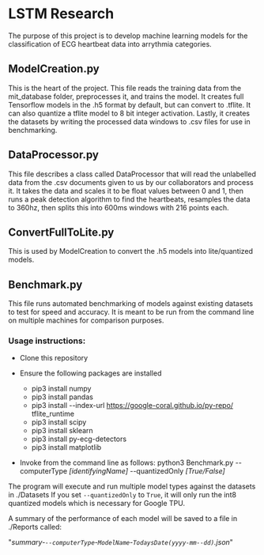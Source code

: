 # LSTM Research

The purpose of this project is to develop machine learning models for the classification of ECG heartbeat data into
arrythmia categories. 

## ModelCreation.py
This is the heart of the project. This file reads the training data from the mit_database folder, preprocesses it,
and trains the model. It creates full Tensorflow models in the .h5 format by default, but can convert to .tflite.
It can also quantize a tflite model to 8 bit integer activation. Lastly, it creates the datasets by writing
the processed data windows to .csv files for use in benchmarking.

## DataProcessor.py
This file describes a class called DataProcessor that will read the unlabelled data from the .csv documents given to us
by our collaborators and process it. It takes the data and scales it to be float values between 0 and 1, then runs a peak
detection algorithm to find the heartbeats, resamples the data to 360hz, then splits this into 600ms windows with 216
points each.

## ConvertFullToLite.py
This is used by ModelCreation to convert the .h5 models into lite/quantized models.

## Benchmark.py
This file runs automated benchmarking of models against existing datasets to test for speed and accuracy. It is meant to
be run from the command line on multiple machines for comparison purposes.

### Usage instructions:
- Clone this repository
- Ensure the following packages are installed 
  - pip3 install numpy
  - pip3 install pandas
  - pip3 install --index-url https://google-coral.github.io/py-repo/ tflite_runtime
  - pip3 install scipy
  - pip3 install sklearn
  - pip3 install py-ecg-detectors
  - pip3 install matplotlib
  
- Invoke from the command line as follows:
  python3 Benchmark.py --computerType *[identifyingName]* --quantizedOnly *[True/False]*
  
The program will execute and run multiple model types against the datasets in ./Datasets
If you set `--quantizedOnly` to `True`, it will only run the int8 quantized models which is necessary for Google TPU.

A summary of the performance of each model will be saved to a file in ./Reports called:

"*summary-`--computerType`-`ModelName`-`TodaysDate(yyyy-mm--dd)`.json*"

